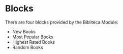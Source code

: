 # Blocks

There are four blocks provided by the Bibliteca Module:

* New Books
* Most Popular Books
* Highest Rated Books
* Random Books

